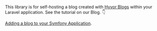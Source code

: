 This library is for self-hosting a blog created with [Hyvor Blogs](https://blogs.hyvor.com) within your Laravel application. See the tutorial on our Blog. 👇

[Adding a blog to your Symfony Application](https://blogs.hyvor.com/blog/symfony).